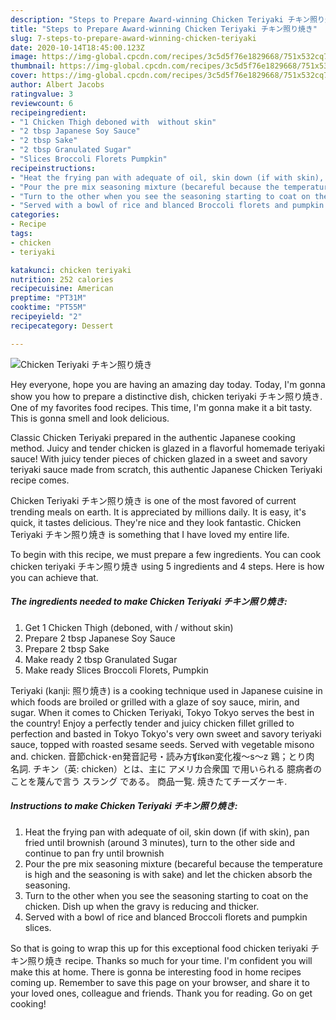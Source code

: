 ```yaml
---
description: "Steps to Prepare Award-winning Chicken Teriyaki チキン照り焼き"
title: "Steps to Prepare Award-winning Chicken Teriyaki チキン照り焼き"
slug: 7-steps-to-prepare-award-winning-chicken-teriyaki
date: 2020-10-14T18:45:00.123Z
image: https://img-global.cpcdn.com/recipes/3c5d5f76e1829668/751x532cq70/chicken-teriyaki-チキン照り焼き-recipe-main-photo.jpg
thumbnail: https://img-global.cpcdn.com/recipes/3c5d5f76e1829668/751x532cq70/chicken-teriyaki-チキン照り焼き-recipe-main-photo.jpg
cover: https://img-global.cpcdn.com/recipes/3c5d5f76e1829668/751x532cq70/chicken-teriyaki-チキン照り焼き-recipe-main-photo.jpg
author: Albert Jacobs
ratingvalue: 3
reviewcount: 6
recipeingredient:
- "1 Chicken Thigh deboned with  without skin"
- "2 tbsp Japanese Soy Sauce"
- "2 tbsp Sake"
- "2 tbsp Granulated Sugar"
- "Slices Broccoli Florets Pumpkin"
recipeinstructions:
- "Heat the frying pan with adequate of oil, skin down (if with skin), pan fried until brownish (around 3 minutes), turn to the other side and continue to pan fry until brownish"
- "Pour the pre mix seasoning mixture (becareful because the temperature is high and the seasoning is with sake) and let the chicken absorb the seasoning."
- "Turn to the other when you see the seasoning starting to coat on the chicken. Dish up when the gravy is reducing and thicker."
- "Served with a bowl of rice and blanced Broccoli florets and pumpkin slices."
categories:
- Recipe
tags:
- chicken
- teriyaki

katakunci: chicken teriyaki 
nutrition: 252 calories
recipecuisine: American
preptime: "PT31M"
cooktime: "PT55M"
recipeyield: "2"
recipecategory: Dessert

---
```



![Chicken Teriyaki チキン照り焼き](https://img-global.cpcdn.com/recipes/3c5d5f76e1829668/751x532cq70/chicken-teriyaki-チキン照り焼き-recipe-main-photo.jpg)

Hey everyone, hope you are having an amazing day today. Today, I'm gonna show you how to prepare a distinctive dish, chicken teriyaki チキン照り焼き. One of my favorites food recipes. This time, I'm gonna make it a bit tasty. This is gonna smell and look delicious.

Classic Chicken Teriyaki prepared in the authentic Japanese cooking method. Juicy and tender chicken is glazed in a flavorful homemade teriyaki sauce! With juicy tender pieces of chicken glazed in a sweet and savory teriyaki sauce made from scratch, this authentic Japanese Chicken Teriyaki recipe comes.

Chicken Teriyaki チキン照り焼き is one of the most favored of current trending meals on earth. It is appreciated by millions daily. It is easy, it's quick, it tastes delicious. They're nice and they look fantastic. Chicken Teriyaki チキン照り焼き is something that I have loved my entire life.


To begin with this recipe, we must prepare a few ingredients. You can cook chicken teriyaki チキン照り焼き using 5 ingredients and 4 steps. Here is how you can achieve that.

<!--inarticleads1-->

##### The ingredients needed to make Chicken Teriyaki チキン照り焼き:

1. Get 1 Chicken Thigh (deboned, with / without skin)
1. Prepare 2 tbsp Japanese Soy Sauce
1. Prepare 2 tbsp Sake
1. Make ready 2 tbsp Granulated Sugar
1. Make ready Slices Broccoli Florets, Pumpkin


Teriyaki (kanji: 照り焼き) is a cooking technique used in Japanese cuisine in which foods are broiled or grilled with a glaze of soy sauce, mirin, and sugar. When it comes to Chicken Teriyaki, Tokyo Tokyo serves the best in the country! Enjoy a perfectly tender and juicy chicken fillet grilled to perfection and basted in Tokyo Tokyo&#39;s very own sweet and savory teriyaki sauce, topped with roasted sesame seeds. Served with vegetable misono and. chicken. 音節chick･en発音記号・読み方ʧɪ́kən変化複～s～z 鶏；とり肉 名詞. チキン（英: chicken）とは、主に アメリカ合衆国 で用いられる 臆病者のことを蔑んで言う スラング である。 商品一覧. 焼きたてチーズケーキ. 

<!--inarticleads2-->

##### Instructions to make Chicken Teriyaki チキン照り焼き:

1. Heat the frying pan with adequate of oil, skin down (if with skin), pan fried until brownish (around 3 minutes), turn to the other side and continue to pan fry until brownish
1. Pour the pre mix seasoning mixture (becareful because the temperature is high and the seasoning is with sake) and let the chicken absorb the seasoning.
1. Turn to the other when you see the seasoning starting to coat on the chicken. Dish up when the gravy is reducing and thicker.
1. Served with a bowl of rice and blanced Broccoli florets and pumpkin slices.




So that is going to wrap this up for this exceptional food chicken teriyaki チキン照り焼き recipe. Thanks so much for your time. I'm confident you will make this at home. There is gonna be interesting food in home recipes coming up. Remember to save this page on your browser, and share it to your loved ones, colleague and friends. Thank you for reading. Go on get cooking!
